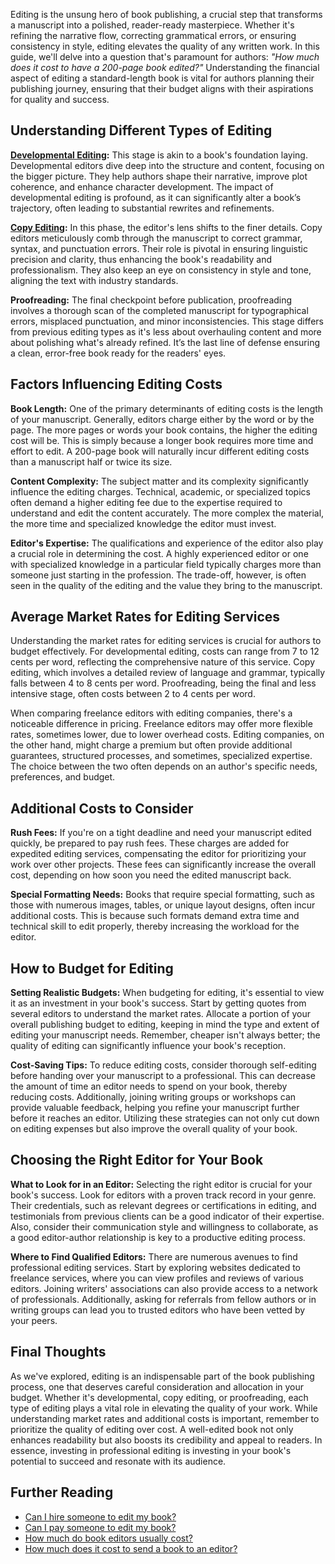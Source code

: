 <p>Editing is the unsung hero of book publishing, a crucial step that transforms a manuscript into a polished, reader-ready masterpiece. Whether it's refining the narrative flow, correcting grammatical errors, or ensuring consistency in style, editing elevates the quality of any written work. In this guide, we'll delve into a question that's paramount for authors: <em>"How much does it cost to have a 200-page book edited?"</em> Understanding the financial aspect of editing a standard-length book is vital for authors planning their publishing journey, ensuring that their budget aligns with their aspirations for quality and success.</p>

<h2>Understanding Different Types of Editing</h2>
<p><strong><a href="https://bubblecow.com/developmental_editing">Developmental Editing</a>:</strong> This stage is akin to a book's foundation laying. Developmental editors dive deep into the structure and content, focusing on the bigger picture. They help authors shape their narrative, improve plot coherence, and enhance character development. The impact of developmental editing is profound, as it can significantly alter a book’s trajectory, often leading to substantial rewrites and refinements.</p>
<p><strong><a href="https://bubblecow.com/copy-editing">Copy Editing</a>:</strong> In this phase, the editor's lens shifts to the finer details. Copy editors meticulously comb through the manuscript to correct grammar, syntax, and punctuation errors. Their role is pivotal in ensuring linguistic precision and clarity, thus enhancing the book's readability and professionalism. They also keep an eye on consistency in style and tone, aligning the text with industry standards.</p>
<p><strong>Proofreading:</strong> The final checkpoint before publication, proofreading involves a thorough scan of the completed manuscript for typographical errors, misplaced punctuation, and minor inconsistencies. This stage differs from previous editing types as it's less about overhauling content and more about polishing what's already refined. It’s the last line of defense ensuring a clean, error-free book ready for the readers' eyes.</p>

<h2>Factors Influencing Editing Costs</h2>
<p><strong>Book Length:</strong> One of the primary determinants of editing costs is the length of your manuscript. Generally, editors charge either by the word or by the page. The more pages or words your book contains, the higher the editing cost will be. This is simply because a longer book requires more time and effort to edit. A 200-page book will naturally incur different editing costs than a manuscript half or twice its size.</p>
<p><strong>Content Complexity:</strong> The subject matter and its complexity significantly influence the editing charges. Technical, academic, or specialized topics often demand a higher editing fee due to the expertise required to understand and edit the content accurately. The more complex the material, the more time and specialized knowledge the editor must invest.</p>
<p><strong>Editor's Expertise:</strong> The qualifications and experience of the editor also play a crucial role in determining the cost. A highly experienced editor or one with specialized knowledge in a particular field typically charges more than someone just starting in the profession. The trade-off, however, is often seen in the quality of the editing and the value they bring to the manuscript.</p>

<h2>Average Market Rates for Editing Services</h2>
<p>Understanding the market rates for editing services is crucial for authors to budget effectively. For developmental editing, costs can range from 7 to 12 cents per word, reflecting the comprehensive nature of this service. Copy editing, which involves a detailed review of language and grammar, typically falls between 4 to 8 cents per word. Proofreading, being the final and less intensive stage, often costs between 2 to 4 cents per word.</p>
<p>When comparing freelance editors with editing companies, there's a noticeable difference in pricing. Freelance editors may offer more flexible rates, sometimes lower, due to lower overhead costs. Editing companies, on the other hand, might charge a premium but often provide additional guarantees, structured processes, and sometimes, specialized expertise. The choice between the two often depends on an author's specific needs, preferences, and budget.</p>

<h2>Additional Costs to Consider</h2>
<p><strong>Rush Fees:</strong> If you're on a tight deadline and need your manuscript edited quickly, be prepared to pay rush fees. These charges are added for expedited editing services, compensating the editor for prioritizing your work over other projects. These fees can significantly increase the overall cost, depending on how soon you need the edited manuscript back.</p>
<p><strong>Special Formatting Needs:</strong> Books that require special formatting, such as those with numerous images, tables, or unique layout designs, often incur additional costs. This is because such formats demand extra time and technical skill to edit properly, thereby increasing the workload for the editor.</p>

<h2>How to Budget for Editing</h2>
<p><strong>Setting Realistic Budgets:</strong> When budgeting for editing, it's essential to view it as an investment in your book's success. Start by getting quotes from several editors to understand the market rates. Allocate a portion of your overall publishing budget to editing, keeping in mind the type and extent of editing your manuscript needs. Remember, cheaper isn't always better; the quality of editing can significantly influence your book's reception.</p>
<p><strong>Cost-Saving Tips:</strong> To reduce editing costs, consider thorough self-editing before handing over your manuscript to a professional. This can decrease the amount of time an editor needs to spend on your book, thereby reducing costs. Additionally, joining writing groups or workshops can provide valuable feedback, helping you refine your manuscript further before it reaches an editor. Utilizing these strategies can not only cut down on editing expenses but also improve the overall quality of your book.</p>

<h2>Choosing the Right Editor for Your Book</h2>
<p><strong>What to Look for in an Editor:</strong> Selecting the right editor is crucial for your book's success. Look for editors with a proven track record in your genre. Their credentials, such as relevant degrees or certifications in editing, and testimonials from previous clients can be a good indicator of their expertise. Also, consider their communication style and willingness to collaborate, as a good editor-author relationship is key to a productive editing process.</p>
<p><strong>Where to Find Qualified Editors:</strong> There are numerous avenues to find professional editing services. Start by exploring websites dedicated to freelance services, where you can view profiles and reviews of various editors. Joining writers' associations can also provide access to a network of professionals. Additionally, asking for referrals from fellow authors or in writing groups can lead you to trusted editors who have been vetted by your peers.</p>

<h2>Final Thoughts</h2>
<p>As we've explored, editing is an indispensable part of the book publishing process, one that deserves careful consideration and allocation in your budget. Whether it's developmental, copy editing, or proofreading, each type of editing plays a vital role in elevating the quality of your work. While understanding market rates and additional costs is important, remember to prioritize the quality of editing over cost. A well-edited book not only enhances readability but also boosts its credibility and appeal to readers. In essence, investing in professional editing is investing in your book's potential to succeed and resonate with its audience.</p>

<h2>Further Reading</h2>

<ul>
<li><a href="https://bubblecow.com/blog/can-i-hire-someone-to-edit-my-book">Can I hire someone to edit my book?</a></li>
<li><a href="https://bubblecow.com/blog/can-i-pay-someone-to-edit-my-book">Can I pay someone to edit my book?</a></li>
<li><a href="https://bubblecow.com/blog/how-much-do-book-editors-usually-cost">How much do book editors usually cost?</a></li>
<li><a href="https://bubblecow.com/blog/how-much-does-it-cost-to-send-a-book-to-an-editor">How much does it cost to send a book to an editor?</a></li>
</ul>
